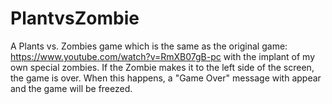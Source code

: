 # PlantvsZombie

A Plants vs. Zombies game which is the same as the original game: https://www.youtube.com/watch?v=RmXB07gB-pc with the implant of my own special zombies.
If the Zombie makes it to the left side of the screen, the game is over. When this happens, a "Game Over" message with appear and the game will be freezed.
